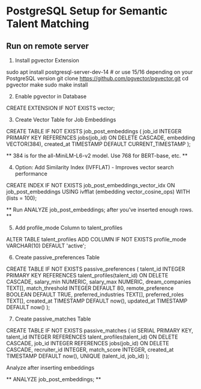 # PostgreSQL Setup for Semantic Talent Matching

## Run on remote server

1. Install pgvector Extension

sudo apt install postgresql-server-dev-14  # or use 15/16 depending on your PostgreSQL version
git clone https://github.com/pgvector/pgvector.git
cd pgvector
make
sudo make install

2. Enable pgvector in Database

CREATE EXTENSION IF NOT EXISTS vector;

3. Create Vector Table for Job Embeddings

CREATE TABLE IF NOT EXISTS job_post_embeddings (
    job_id INTEGER PRIMARY KEY REFERENCES jobs(job_id) ON DELETE CASCADE,
    embedding VECTOR(384),
    created_at TIMESTAMP DEFAULT CURRENT_TIMESTAMP
);

** 384 is for the all-MiniLM-L6-v2 model. Use 768 for BERT-base, etc. **

4. Option: Add Similarity Index (IVFFLAT) - Improves vector search performance

CREATE INDEX IF NOT EXISTS job_post_embeddings_vector_idx
ON job_post_embeddings
USING ivfflat (embedding vector_cosine_ops)
WITH (lists = 100);

** Run ANALYZE job_post_embeddings; after you’ve inserted enough rows. **

5. Add profile_mode Column to talent_profiles

ALTER TABLE talent_profiles
ADD COLUMN IF NOT EXISTS profile_mode VARCHAR(10) DEFAULT 'active';


6. Create passive_preferences Table

CREATE TABLE IF NOT EXISTS passive_preferences (
    talent_id INTEGER PRIMARY KEY REFERENCES talent_profiles(talent_id) ON DELETE CASCADE,
    salary_min NUMERIC,
    salary_max NUMERIC,
    dream_companies TEXT[],
    match_threshold INTEGER DEFAULT 80,
    remote_preference BOOLEAN DEFAULT TRUE,
    preferred_industries TEXT[],
    preferred_roles TEXT[],
    created_at TIMESTAMP DEFAULT now(),
    updated_at TIMESTAMP DEFAULT now()
);

7. Create passive_matches Table

CREATE TABLE IF NOT EXISTS passive_matches (
    id SERIAL PRIMARY KEY,
    talent_id INTEGER REFERENCES talent_profiles(talent_id) ON DELETE CASCADE,
    job_id INTEGER REFERENCES jobs(job_id) ON DELETE CASCADE,
    recruiter_id INTEGER,
    match_score INTEGER,
    created_at TIMESTAMP DEFAULT now(),
    UNIQUE (talent_id, job_id)
);

Analyze after inserting embeddings

** ANALYZE job_post_embeddings; **




